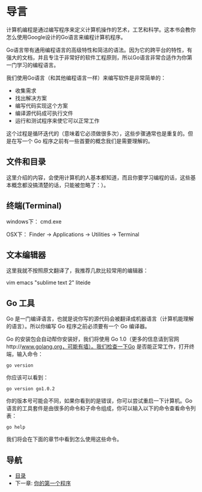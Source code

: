 # 导言

计算机编程是通过编写程序来定义计算机操作的艺术，工艺和科学。这本书会教你怎么使用Google设计的Go语言来编程计算机程序。

Go语言带有通用编程语言的高级特性和简洁的语法。因为它的跨平台的特性，有强大的文档，并且专注于非常好的软件工程原则，所以Go语言非常合适作为你第一门学习的编程语言。

我们使用Go语言（和其他编程语言一样）来编写软件是非常简单的：

* 收集需求
* 找出解决方案
* 编写代码实现这个方案
* 编译源代码成可执行文件
* 运行和测试程序来使它可以正常工作

这个过程是循环迭代的（意味着它必须做很多次），这些步骤通常也是重复的。但是在写一个 Go 程序之前有一些首要的概念我们是需要理解的。

## 文件和目录
这里介绍的内容，会使用计算机的人基本都知道，而且你要学习编程的话，这些基本概念都没搞清楚的话，只能被忽略了：）。

## 终端(Terminal)

windows下：
cmd.exe

OSX下：
Finder → Applications → Utilities → Terminal


## 文本编辑器

这里我就不按照原文翻译了，我推荐几款比较常用的编辑器：

vim emacs "sublime text 2" liteide

## Go 工具

Go 是一门编译语言，也就是说你写的源代码会被翻译成机器语言（计算机能理解的语言）。所以你编写 Go 程序之前必须要有一个 Go 编译器。

Go 的安装包会自动帮你安装好，我们将使用 Go 1.0（更多的信息请到官网http://www.golang.org，可能有墙）。我们检查一下Go 是否能正常工作，打开终端，输入命令：

	go version

你应该可以看到：
	
	go version go1.0.2

你的版本号可能会不同，如果你看到的是错误，你可以尝试重启一下计算机。Go语言的工具套件是由很多的命令和子命令组成，你可以输入以下的命令查看命令列表：

	go help

我们将会在下面的章节中看到怎么使用这些命令。

## 导航
   * [目录](<0.md>)
   * 下一章: [你的第一个程序](<2.md>)